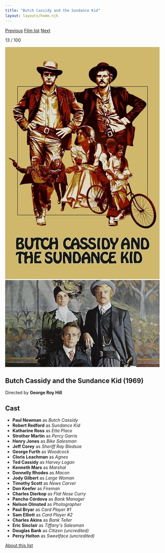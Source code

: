 ```yaml
---
title: "Butch Cassidy and the Sundance Kid"
layout: layouts/home.njk
---
```


<nav class="films">
  <a class="prev" href="../once-upon-a-time-in-the-west">Previous</a>
  <a href="../">Film list</a>
  <a class="next" href="../duck-you-sucker">Next</a>
</nav>

<p>13 / 100</p>

<article class="film">
  <img class="poster" src="../films/posters/butch-cassidy-and-the-sundance-kid.jpg" alt="">
  <img class="backdrop" src="../films/backdrops/butch-cassidy-and-the-sundance-kid.jpg" alt="">

  <h1>Butch Cassidy and the Sundance Kid (1969)</h1>

  <p class="director">
    Directed by <strong>George Roy Hill</strong>
  </p>


  <h2>
    Cast
  </h2>
  <ul>
    <li><strong>Paul Newman</strong> as <em>Butch Cassidy</em></li>
<li><strong>Robert Redford</strong> as <em>Sundance Kid</em></li>
<li><strong>Katharine Ross</strong> as <em>Etta Place</em></li>
<li><strong>Strother Martin</strong> as <em>Percy Garris</em></li>
<li><strong>Henry Jones</strong> as <em>Bike Salesman</em></li>
<li><strong>Jeff Corey</strong> as <em>Sheriff Ray Bledsoe</em></li>
<li><strong>George Furth</strong> as <em>Woodcock</em></li>
<li><strong>Cloris Leachman</strong> as <em>Agnes</em></li>
<li><strong>Ted Cassidy</strong> as <em>Harvey Logan</em></li>
<li><strong>Kenneth Mars</strong> as <em>Marshal</em></li>
<li><strong>Donnelly Rhodes</strong> as <em>Macon</em></li>
<li><strong>Jody Gilbert</strong> as <em>Large Woman</em></li>
<li><strong>Timothy Scott</strong> as <em>News Carver</em></li>
<li><strong>Don Keefer</strong> as <em>Fireman</em></li>
<li><strong>Charles Dierkop</strong> as <em>Flat Nose Curry</em></li>
<li><strong>Pancho Córdova</strong> as <em>Bank Manager</em></li>
<li><strong>Nelson Olmsted</strong> as <em>Photographer</em></li>
<li><strong>Paul Bryar</strong> as <em>Card Player #1</em></li>
<li><strong>Sam Elliott</strong> as <em>Card Player #2</em></li>
<li><strong>Charles Akins</strong> as <em>Bank Teller</em></li>
<li><strong>Eric Sinclair</strong> as <em>Tiffany's Salesman</em></li>
<li><strong>Douglas Bank</strong> as <em>Citizen (uncredited)</em></li>
<li><strong>Percy Helton</strong> as <em>Sweetface (uncredited)</em></li>
  </ul>
</article>
<footer>
  <a href="../about">About this list</a>
</footer>
